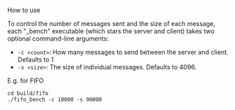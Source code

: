 How to use

To control the number of messages sent and the size of each message, each "_bench" executable (which stars the server and client) takes two optional command-line arguments:

* `-c <count>`: How many messages to send between the server and client. Defaults to 1
* `-s <size>`: The size of individual messages. Defaults to 4096.

E.g. for FIFO

```shell
cd build/fifo
./fifo_bench -c 10000 -s 90000
```